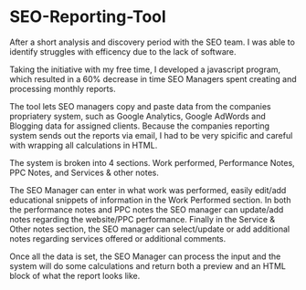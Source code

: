 # SEO-Reporting-Tool

After a short analysis and discovery period with the SEO team. I was able to identify struggles with efficency due to the lack of software.

Taking the initiative with my free time, I developed a javascript program, which resulted in a 60% decrease in time SEO Managers spent creating and processing monthly reports.

The tool lets SEO managers copy and paste data from the companies propriatery system, such as Google Analytics, Google AdWords and Blogging data for assigned clients. Because the companies reporting system sends out the reports via email, I had to be very spicific and careful with wrapping all calculations in HTML.

The system is broken into 4 sections. Work performed, Performance Notes, PPC Notes, and Services & other notes.

The SEO Manager can enter in what work was performed, easily edit/add educational snippets of information in the Work Performed section. In both the performance notes and PPC notes the SEO manager can update/add notes regarding the website/PPC performance. Finally in the Service & Other notes section, the SEO manager can select/update or add additional notes regarding services offered or additional comments.

Once all the data is set, the SEO Manager can process the input and the system will do some calculations and return both a preview and an HTML block of what the report looks like. 


